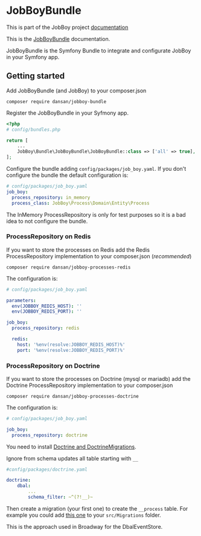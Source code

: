 # JobBoyBundle

This is part of the JobBoy project [documentation](../README.md)

This is the [JobBoyBundle](https://github.com/danielsan80/jobboy-bundle) documentation.

JobBoyBundle is the Symfony Bundle to integrate and configurate JobBoy in your Symfony app.

## Getting started

Add JobBoyBundle (and JobBoy) to your composer.json

```
composer require dansan/jobboy-bundle
```

Register the JobBoyBundle in your Syfmony app.

```php
<?php
# config/bundles.php

return [
    ...
    JobBoy\Bundle\JobBoyBundle\JobBoyBundle::class => ['all' => true],
];
```

Configure the bundle adding `config/packages/job_boy.yaml`. If you don't configure the bundle
 the default configuration is:

```yaml
# config/packages/job_boy.yaml
job_boy:
  process_repository: in_memory
  process_class: JobBoy\Process\Domain\Entity\Process
```

The InMemory ProcessRepository is only for test purposes so it is a bad idea to not configure the
bundle.



### ProcessRepository on Redis

If you want to store the processes on Redis add the Redis ProcessRepository implementation to your composer.json
(*recommended*)

```
composer require dansan/jobboy-processes-redis
```

The configuration is:

```yaml
# config/packages/job_boy.yaml

parameters:
  env(JOBBOY_REDIS_HOST): ''
  env(JOBBOY_REDIS_PORT): ''

job_boy:
  process_repository: redis

  redis:
    host: '%env(resolve:JOBBOY_REDIS_HOST)%'
    port: '%env(resolve:JOBBOY_REDIS_PORT)%'
```

### ProcessRepository on Doctrine

If you want to store the processes on Doctrine (mysql or mariadb) add the Doctrine ProcessRepository implementation to your composer.json

```
composer require dansan/jobboy-processes-doctrine
```

The configuration is:

```yaml
# config/packages/job_boy.yaml

job_boy:
  process_repository: doctrine
```

You need to install [Doctrine and DoctrineMigrations](https://symfony.com/doc/current/doctrine.html).


Ignore from schema updates all table starting with `__`

```yaml
#config/packages/doctrine.yaml

doctrine:
    dbal:
        ...
        schema_filter: ~^(?!__)~

```

Then create a migration (your first one) to create the `__process` table.
For example you could add [this one](./jobboy-bundle/php/Version00000000000000.php) to your `src/Migrations` folder.

This is the approach used in Broadway for the DbalEventStore.
